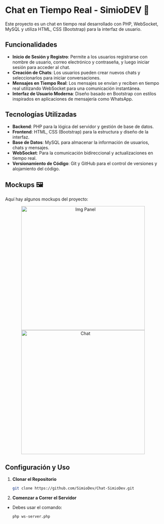 # Chat en Tiempo Real - SimioDEV 🐒

Este proyecto es un chat en tiempo real desarrollado con PHP, WebSocket, MySQL y utiliza HTML, CSS (Bootstrap) para la interfaz de usuario.

## Funcionalidades

- **Inicio de Sesión y Registro**: Permite a los usuarios registrarse con nombre de usuario, correo electrónico y contraseña, y luego iniciar sesión para acceder al chat.
- **Creación de Chats**: Los usuarios pueden crear nuevos chats y seleccionarlos para iniciar conversaciones.
- **Mensajes en Tiempo Real**: Los mensajes se envían y reciben en tiempo real utilizando WebSocket para una comunicación instantánea.
- **Interfaz de Usuario Moderna**: Diseño basado en Bootstrap con estilos inspirados en aplicaciones de mensajería como WhatsApp.

## Tecnologías Utilizadas

- **Backend**: PHP para la lógica del servidor y gestión de base de datos.
- **Frontend**: HTML, CSS (Bootstrap) para la estructura y diseño de la interfaz.
- **Base de Datos**: MySQL para almacenar la información de usuarios, chats y mensajes.
- **WebSocket**: Para la comunicación bidireccional y actualizaciones en tiempo real.
- **Versionamiento de Código**: Git y GitHub para el control de versiones y alojamiento del código.

## Mockups 🖼️

Aquí hay algunos mockups del proyecto:

<div align="center">
  <picture>
    <img src="http://imgfz.com/i/8mOPnwZ.png" alt="Img Panel" width="400"/>
  </picture>
  <picture>
    <img src="http://imgfz.com/i/fPBs89E.png" alt="Chat" width="400"/>
  </picture>
</div>

## Configuración y Uso

1. **Clonar el Repositorio**

   ```bash
   git clone https://github.com/SimioDev/Chat-SimioDev.git

2. **Comenzar a Correr el Servidor**

- Debes usar el comando:

   ```bash
   php ws-server.php

